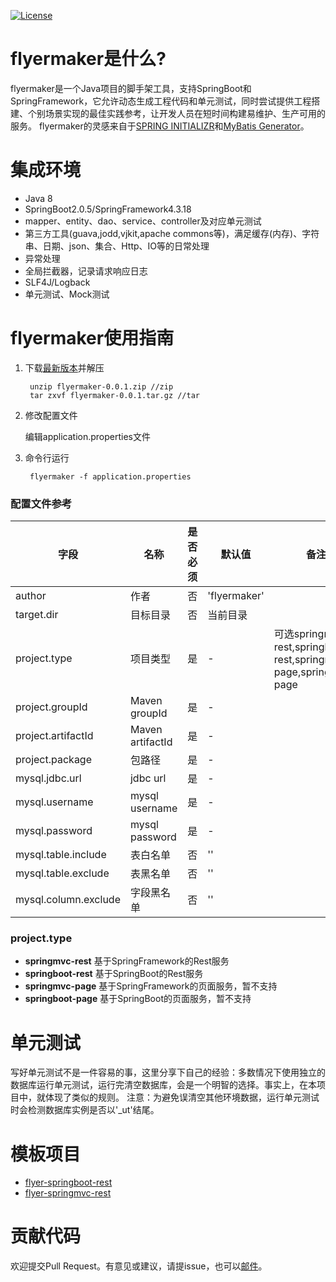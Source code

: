 [![License](https://img.shields.io/github/license/vancefantasy/flyer-maker.svg)](https://github.com/vancefantasy/flyer-maker/blob/master/LICENSE)

# flyermaker是什么?
flyermaker是一个Java项目的脚手架工具，支持SpringBoot和SpringFramework，它允许动态生成工程代码和单元测试，同时尝试提供工程搭建、个别场景实现的最佳实践参考，让开发人员在短时间构建易维护、生产可用的服务。
flyermaker的灵感来自于[SPRING INITIALIZR](https://start.spring.io/)和[MyBatis Generator](https://github.com/mybatis/generator)。

# 集成环境
- Java 8
- SpringBoot2.0.5/SpringFramework4.3.18
- mapper、entity、dao、service、controller及对应单元测试
- 第三方工具(guava,jodd,vjkit,apache commons等)，满足缓存(内存)、字符串、日期、json、集合、Http、IO等的日常处理
- 异常处理
- 全局拦截器，记录请求响应日志
- SLF4J/Logback
- 单元测试、Mock测试

# flyermaker使用指南
1. 下载[最新版本](https://github.com/vancefantasy/flyer-maker/releases)并解压

        unzip flyermaker-0.0.1.zip //zip
        tar zxvf flyermaker-0.0.1.tar.gz //tar

2. 修改配置文件

    编辑application.properties文件

2. 命令行运行

        flyermaker -f application.properties

### 配置文件参考

字段       |名称|是否必须   |默认值  |备注
----------|----------|-------|-----------|-----------
author       |作者|否        |'flyermaker'|
target.dir       |目标目录|否        |当前目录|
project.type       |项目类型|是        |-|可选springmvc-rest,springboot-rest,springmvc-page,springboot-page
project.groupId       |Maven groupId|是        |-|
project.artifactId       |Maven artifactId|是        |-|
project.package       |包路径|是        |-|
mysql.jdbc.url       |jdbc url|是        |-|
mysql.username       |mysql username|是        |-|
mysql.password       |mysql password|是        |-|
mysql.table.include       |表白名单|否        |''|
mysql.table.exclude       |表黑名单|否        |''|
mysql.column.exclude       |字段黑名单|否        |''|

### project.type

- **springmvc-rest** 基于SpringFramework的Rest服务
- **springboot-rest** 基于SpringBoot的Rest服务
- **springmvc-page** 基于SpringFramework的页面服务，暂不支持
- **springboot-page** 基于SpringBoot的页面服务，暂不支持

# 单元测试

写好单元测试不是一件容易的事，这里分享下自己的经验：多数情况下使用独立的数据库运行单元测试，运行完清空数据库，会是一个明智的选择。事实上，在本项目中，就体现了类似的规则。
注意：为避免误清空其他环境数据，运行单元测试时会检测数据库实例是否以'_ut'结尾。

# 模板项目
- [flyer-springboot-rest](https://github.com/vancefantasy/flyer-springboot-rest)
- [flyer-springmvc-rest](https://github.com/vancefantasy/flyer-springmvc-rest)

# 贡献代码

欢迎提交Pull Request。有意见或建议，请提issue，也可以[邮件](mailto:vance.8807@gmail.com)。
